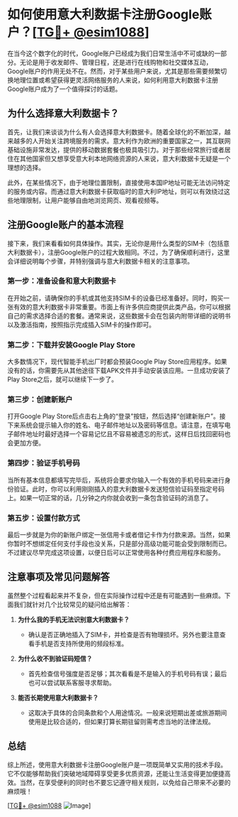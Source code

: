 # 如何使用意大利数据卡注册Google账户？[[TG💪+ @esim1088](https://t.me/s/esim1088)]

在当今这个数字化的时代，Google账户已经成为我们日常生活中不可或缺的一部分。无论是用于收发邮件、管理日程，还是进行在线购物和社交媒体互动，Google账户的作用无处不在。然而，对于某些用户来说，尤其是那些需要频繁切换地理位置或希望获得更灵活网络服务的人来说，如何利用意大利数据卡注册Google账户成为了一个值得探讨的话题。

## 为什么选择意大利数据卡？

首先，让我们来谈谈为什么有人会选择意大利数据卡。随着全球化的不断加深，越来越多的人开始关注跨境服务的需求。意大利作为欧洲的重要国家之一，其互联网基础设施非常发达，提供的移动数据套餐也极具吸引力。对于那些经常旅行或者居住在其他国家但又想享受意大利本地网络资源的人来说，意大利数据卡无疑是一个理想的选择。

此外，在某些情况下，由于地理位置限制，直接使用本国IP地址可能无法访问特定的服务或内容。而通过意大利数据卡获取临时的意大利IP地址，则可以有效绕过这些地理限制，让用户能够自由地浏览网页、观看视频等。

## 注册Google账户的基本流程

接下来，我们来看看如何具体操作。其实，无论你是用什么类型的SIM卡（包括意大利数据卡），注册Google账户的过程大致相同。不过，为了确保顺利进行，这里会详细说明每个步骤，并特别强调与意大利数据卡相关的注意事项。

### 第一步：准备设备和意大利数据卡

在开始之前，请确保你的手机或其他支持SIM卡的设备已经准备好。同时，购买一张有效的意大利数据卡非常重要。市面上有许多供应商提供此类产品，你可以根据自己的需求选择合适的套餐。通常来说，这些数据卡会在包装内附带详细的说明书以及激活指南，按照指示完成插入SIM卡的操作即可。

### 第二步：下载并安装Google Play Store

大多数情况下，现代智能手机出厂时都会预装Google Play Store应用程序。如果没有的话，你需要先从其他途径下载APK文件并手动安装该应用。一旦成功安装了Play Store之后，就可以继续下一步了。

### 第三步：创建新账户

打开Google Play Store后点击右上角的“登录”按钮，然后选择“创建新账户”。接下来系统会提示输入你的姓名、电子邮件地址以及密码等信息。请注意，在填写电子邮件地址时最好选择一个容易记忆且不容易被遗忘的形式，这样日后找回密码也会更加方便。

### 第四步：验证手机号码

当所有基本信息都填写完毕后，系统将会要求你输入一个有效的手机号码来进行身份验证。此时，你可以利用刚刚插入的意大利数据卡发送短信验证码至指定号码上。如果一切正常的话，几分钟之内你就会收到一条包含验证码的消息了。

### 第五步：设置付款方式

最后一步就是为你的新账户绑定一张信用卡或者借记卡作为付款来源。当然，如果你暂时不想绑定任何支付手段也没关系，只是部分高级功能可能会受到限制而已。不过建议尽早完成这项设置，以便日后可以正常使用各种付费应用程序和服务。

## 注意事项及常见问题解答

虽然整个过程看起来并不复杂，但在实际操作过程中还是有可能遇到一些麻烦。下面我们就针对几个比较常见的疑问给出解答：

1. **为什么我的手机无法识别意大利数据卡？**
   - 确认是否正确地插入了SIM卡，并检查是否有物理损坏。另外也要注意查看手机是否支持所使用的频段标准。
   
2. **为什么收不到验证码短信？**
   - 首先检查信号强度是否足够；其次看看是不是输入的手机号码有误；最后也可以尝试联系客服寻求帮助。

3. **能否长期使用意大利数据卡？**
   - 这取决于具体的合同条款和个人用途情况。一般来说短期出差或旅游期间使用是比较合适的，但如果打算长期驻留则需考虑当地的法律法规。

## 总结

综上所述，使用意大利数据卡注册Google账户是一项既简单又实用的技术手段。它不仅能够帮助我们突破地域障碍享受更多优质资源，还能让生活变得更加便捷高效。当然，在享受便利的同时也不要忘记遵守相关规则，以免给自己带来不必要的麻烦哦！

[[TG💪+ @esim1088](https://t.me/s/esim1088) ![Image](https://i.postimg.cc/4NQfJmqS/Snipaste-2025-05-13-00-14-12.png)]